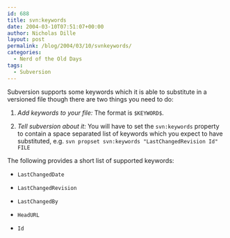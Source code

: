 ```yaml
---
id: 688
title: svn:keywords
date: 2004-03-10T07:51:07+00:00
author: Nicholas Dille
layout: post
permalink: /blog/2004/03/10/svnkeywords/
categories:
  - Nerd of the Old Days
tags:
  - Subversion
---
```

Subversion supports some keywords which it is able to substitute in a versioned file though there are two things you need to do:<!--more-->

1. _Add keywords to your file:_ The format is `$KEYWORD$`.

1. _Tell subversion about it:_ You will have to set the `svn:keywords` property to contain a space separated list of keywords which you expect to have substituted, e.g. `svn propset svn:keywords "LastChangedRevision Id" FILE`

The following provides a short list of supported keywords:

* `LastChangedDate`

* `LastChangedRevision`

* `LastChangedBy`

* `HeadURL`

* `Id`